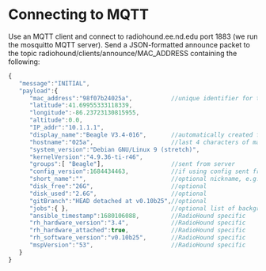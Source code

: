 # Connecting to MQTT
Use an MQTT client and connect to radiohound.ee.nd.edu port 1883 (we run the mosquitto MQTT server).
Send a JSON-formatted announce packet to the topic radiohound/clients/announce/MAC_ADDRESS containing the following:

```javascript
{
   "message":"INITIAL",
   "payload":{
      "mac_address":"98f07b24025a",           //unique identifier for the node, used heavily within the platform
      "latitude":41.69955333118339,
      "longitude":-86.23723130815955,
      "altitude":0.0,
      "IP_addr":"10.1.1.1",
      "display_name":"Beagle V3.4-016",       //automatically created from group name and RadioHound version/serial
      "hostname":"025a",                      //last 4 characters of mac address
      "system_version":"Debian GNU/Linux 9 (stretch)",
      "kernelVersion":"4.9.36-ti-r46",
      "groups":[ "Beagle"],                   //sent from server
      "config_version":1684434463,            //if using config sent from server
      "short_name":"",                        //optional nickname, e.g. “Randy’s Office”
      "disk_free":"26G",                      //optional
      "disk_used":"2.6G",                     //optional
      "gitBranch":"HEAD detached at v0.10b25",//optional
      "jobs":{ },                             //optional list of background jobs from experiments
      "ansible_timestamp":1680106088,         //RadioHound specific
      "rh_hardware_version":"3.4",            //RadioHound specific
      "rh_hardware_attached":true,            //RadioHound specific
      "rh_software_version":"v0.10b25",       //RadioHound specific
      "mspVersion":"53",                      //RadioHound specific
   }
}
```
